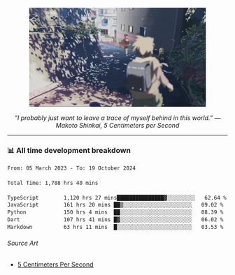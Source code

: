 <p align="center"><img src="asset/header.jpg" width="80%"/></p>
<p align="center"><i>“I probably just want to leave a trace of myself behind in this world.” ― Makoto Shinkai, 5 Centimeters per Second</i></p>

---
<!--
<details>
  <summary>📃 My Resume</summary>

### Education

- 📖 **Computer Science**\
📆 10/2021 - present\
📍 **Thang Long University** - Hoang Mai, Hanoi, Vietnam

### Experience

<img align="right" src="https://img.shields.io/badge/Figma-F24E1E?style=flat&logo=figma&logoColor=white"/>
<img align="right" src="https://img.shields.io/badge/node.js-6DA55F?style=flat&logo=node.js&logoColor=white"/>
<img align="right" src="https://img.shields.io/badge/Next.js-black?style=flat&logo=next.js&logoColor=white"/>
<img align="right" src="https://img.shields.io/badge/TypeScript-007ACC?style=flat&logo=typescript&logoColor=white"/>


- 👨‍💻 **Frontend Web Intern**\
📆 07/2023 - present\
📍 **MQ ICT Solutions** - Hoang Mai, Hanoi, Vietnam
</details> 
-->

### 📊 All time development breakdown

<!--START_SECTION:waka-->

```txt
From: 05 March 2023 - To: 19 October 2024

Total Time: 1,788 hrs 40 mins

TypeScript        1,120 hrs 27 mins███████████████▓░░░░░░░░░   62.64 %
JavaScript        161 hrs 20 mins ██▒░░░░░░░░░░░░░░░░░░░░░░   09.02 %
Python            150 hrs 4 mins  ██░░░░░░░░░░░░░░░░░░░░░░░   08.39 %
Dart              107 hrs 41 mins █▓░░░░░░░░░░░░░░░░░░░░░░░   06.02 %
Markdown          63 hrs 11 mins  █░░░░░░░░░░░░░░░░░░░░░░░░   03.53 %
```

<!--END_SECTION:waka-->

###### Source Art

-  [5 Centimeters Per Second](https://wallhaven.cc/w/nrowq1)

